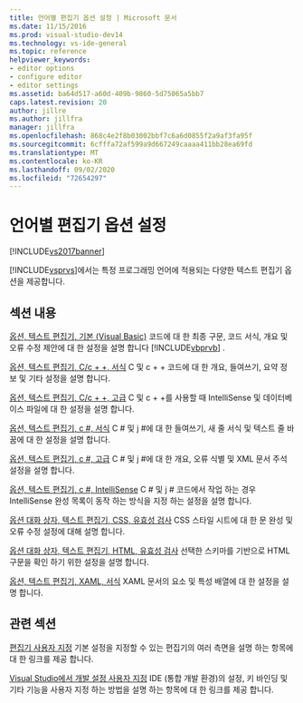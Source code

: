 ```yaml
---
title: 언어별 편집기 옵션 설정 | Microsoft 문서
ms.date: 11/15/2016
ms.prod: visual-studio-dev14
ms.technology: vs-ide-general
ms.topic: reference
helpviewer_keywords:
- editor options
- configure editor
- editor settings
ms.assetid: ba64d517-a60d-409b-9860-5d75065a5bb7
caps.latest.revision: 20
author: jillre
ms.author: jillfra
manager: jillfra
ms.openlocfilehash: 868c4e2f8b03002bbf7c6a6d0855f2a9af3fa95f
ms.sourcegitcommit: 6cfffa72af599a9d667249caaaa411bb28ea69fd
ms.translationtype: MT
ms.contentlocale: ko-KR
ms.lasthandoff: 09/02/2020
ms.locfileid: "72654297"
---
```

# <a name="setting-language-specific-editor-options"></a>언어별 편집기 옵션 설정
[!INCLUDE[vs2017banner](../../includes/vs2017banner.md)]

[!INCLUDE[vsprvs](../../includes/vsprvs-md.md)]에서는 특정 프로그래밍 언어에 적용되는 다양한 텍스트 편집기 옵션을 제공합니다.

## <a name="in-this-section"></a>섹션 내용
 [옵션, 텍스트 편집기, 기본 (Visual Basic)](../../ide/reference/options-text-editor-basic-visual-basic.md) 코드에 대 한 최종 구문, 코드 서식, 개요 및 오류 수정 제안에 대 한 설정을 설명 합니다 [!INCLUDE[vbprvb](../../includes/vbprvb-md.md)] .

 [옵션, 텍스트 편집기, C/c + +, 서식](../../ide/reference/options-text-editor-c-cpp-formatting.md) C 및 c + + 코드에 대 한 개요, 들여쓰기, 요약 정보 및 기타 설정을 설명 합니다.

 [옵션, 텍스트 편집기, C/c + +, 고급](../../ide/reference/options-text-editor-c-cpp-advanced.md) C 및 c + +를 사용할 때 IntelliSense 및 데이터베이스 파일에 대 한 설정을 설명 합니다.

 [옵션, 텍스트 편집기, c #, 서식](../../ide/reference/options-text-editor-csharp-formatting.md) C # 및 j #에 대 한 들여쓰기, 새 줄 서식 및 텍스트 줄 바꿈에 대 한 설정을 설명 합니다.

 [옵션, 텍스트 편집기, c #, 고급](../../ide/reference/options-text-editor-csharp-advanced.md) C # 및 j #에 대 한 개요, 오류 식별 및 XML 문서 주석 설정을 설명 합니다.

 [옵션, 텍스트 편집기, c #, IntelliSense](../../ide/reference/options-text-editor-csharp-intellisense.md) C # 및 j # 코드에서 작업 하는 경우 IntelliSense 완성 목록이 동작 하는 방식을 지정 하는 설정을 설명 합니다.

 [옵션 대화 상자, 텍스트 편집기, CSS, 유효성 검사](https://msdn.microsoft.com/library/5afe0808-16bb-420f-b620-7ca1a4d9f2cc) CSS 스타일 시트에 대 한 문 완성 및 오류 수정 설정에 대해 설명 합니다.

 [옵션 대화 상자, 텍스트 편집기, HTML, 유효성 검사](https://msdn.microsoft.com/library/9c24ecfe-263e-4bf1-88de-d01be3992863) 선택한 스키마를 기반으로 HTML 구문을 확인 하기 위한 설정을 설명 합니다.

 [옵션, 텍스트 편집기, XAML, 서식](../../ide/reference/options-text-editor-xaml-formatting.md) XAML 문서의 요소 및 특성 배열에 대 한 설정을 설명 합니다.

## <a name="related-sections"></a>관련 섹션
 [편집기 사용자 지정](../../ide/customizing-the-editor.md) 기본 설정을 지정할 수 있는 편집기의 여러 측면을 설명 하는 항목에 대 한 링크를 제공 합니다.

 [Visual Studio에서 개발 설정 사용자 지정](https://msdn.microsoft.com/22c4debb-4e31-47a8-8f19-16f328d7dcd3) IDE (통합 개발 환경)의 설정, 키 바인딩 및 기타 기능을 사용자 지정 하는 방법을 설명 하는 항목에 대 한 링크를 제공 합니다.
